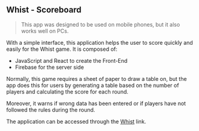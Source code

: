 ## Whist - Scoreboard


> This app was designed to be used on mobile phones, but it also works well on
> PCs.

With a simple interface, this application helps the user to score quickly and easily for the Whist game.
It is composed of:

 - JavaScript and React to create the Front-End
 - Firebase for the server side

Normally, this game requires a sheet of paper to draw a table on, but the app does this for users by generating a table based on the number of players and calculating the score for each round.

Moreover, it warns if wrong data has been entered or if players have not followed the rules during the round.

The application can be accessed through the [Whist](https://whist-9598b.web.app/) link.
